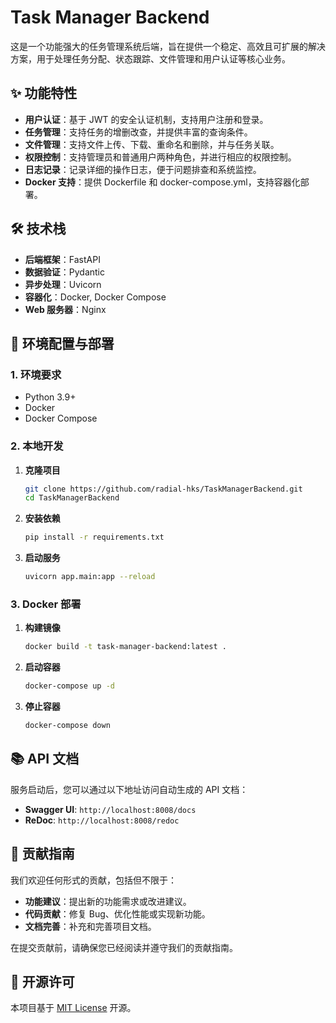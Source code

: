 

# Task Manager Backend

这是一个功能强大的任务管理系统后端，旨在提供一个稳定、高效且可扩展的解决方案，用于处理任务分配、状态跟踪、文件管理和用户认证等核心业务。

## ✨ 功能特性

- **用户认证**：基于 JWT 的安全认证机制，支持用户注册和登录。
- **任务管理**：支持任务的增删改查，并提供丰富的查询条件。
- **文件管理**：支持文件上传、下载、重命名和删除，并与任务关联。
- **权限控制**：支持管理员和普通用户两种角色，并进行相应的权限控制。
- **日志记录**：记录详细的操作日志，便于问题排查和系统监控。
- **Docker 支持**：提供 Dockerfile 和 docker-compose.yml，支持容器化部署。

## 🛠️ 技术栈

- **后端框架**：FastAPI
- **数据验证**：Pydantic
- **异步处理**：Uvicorn
- **容器化**：Docker, Docker Compose
- **Web 服务器**：Nginx

## 🚀 环境配置与部署

### 1. 环境要求

- Python 3.9+
- Docker
- Docker Compose

### 2. 本地开发

1. **克隆项目**

   ```bash
   git clone https://github.com/radial-hks/TaskManagerBackend.git
   cd TaskManagerBackend
   ```

2. **安装依赖**

   ```bash
   pip install -r requirements.txt
   ```

3. **启动服务**

   ```bash
   uvicorn app.main:app --reload
   ```

### 3. Docker 部署

1. **构建镜像**

   ```bash
   docker build -t task-manager-backend:latest .
   ```

2. **启动容器**

   ```bash
   docker-compose up -d
   ```

3. **停止容器**

   ```bash
   docker-compose down
   ```

## 📚 API 文档

服务启动后，您可以通过以下地址访问自动生成的 API 文档：

- **Swagger UI**: `http://localhost:8008/docs`
- **ReDoc**: `http://localhost:8008/redoc`

## 🤝 贡献指南

我们欢迎任何形式的贡献，包括但不限于：

- **功能建议**：提出新的功能需求或改进建议。
- **代码贡献**：修复 Bug、优化性能或实现新功能。
- **文档完善**：补充和完善项目文档。

在提交贡献前，请确保您已经阅读并遵守我们的贡献指南。

## 📄 开源许可

本项目基于 [MIT License](LICENSE) 开源。